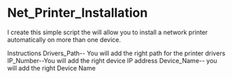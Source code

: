 # Net_Printer_Installation
I create this simple script the will allow you to install a network printer automatically on more than one device.  

Instructions 
Drivers_Path-- You will add the right path for the printer drivers 
IP_Number--You will add the right device IP address 
Device_Name-- you will add the right Device Name 

